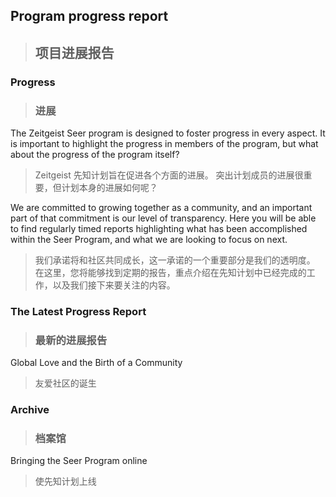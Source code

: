 ## Program progress report
> ## 项目进展报告

### Progress
> ### 进展

The Zeitgeist Seer program is designed to foster progress in every aspect. It is important to highlight the progress in members of the program, but what about the progress of the program itself?
> Zeitgeist 先知计划旨在促进各个方面的进展。 突出计划成员的进展很重要，但计划本身的进展如何呢？

We are committed to growing together as a community, and an important part of that commitment is our level of transparency. Here you will be able to find regularly timed reports highlighting what has been accomplished within the Seer Program, and what we are looking to focus on next.
> 我们承诺将和社区共同成长，这一承诺的一个重要部分是我们的透明度。 在这里，您将能够找到定期的报告，重点介绍在先知计划中已经完成的工作，以及我们接下来要关注的内容。

### The Latest Progress Report
> ### 最新的进展报告

Global Love and the Birth of a Community
> 友爱社区的诞生

### Archive
> ### 档案馆

Bringing the Seer Program online
> 使先知计划上线